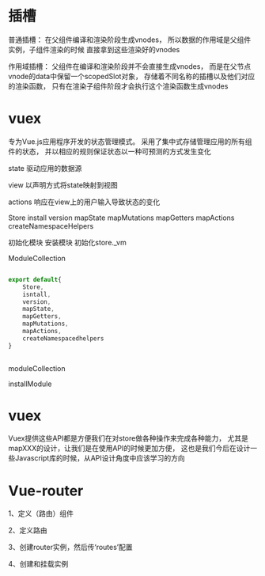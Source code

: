 




# 插槽


普通插槽：
在父组件编译和渲染阶段生成vnodes，
所以数据的作用域是父组件实例，子组件渲染的时候
直接拿到这些渲染好的vnodes

作用域插槽：
父组件在编译和渲染阶段并不会直接生成vnodes，
而是在父节点vnode的data中保留一个scopedSlot对象，
存储着不同名称的插槽以及他们对应的渲染函数，
只有在渲染子组件阶段才会执行这个渲染函数生成vnodes



# vuex

专为Vue.js应用程序开发的状态管理模式。
采用了集中式存储管理应用的所有组件的状态，
并以相应的规则保证状态以一种可预测的方式发生变化

state
驱动应用的数据源

view
以声明方式将state映射到视图

actions
响应在view上的用户输入导致状态的变化


Store
install
version
mapState
mapMutations
mapGetters
mapActions
createNamespaceHelpers



初始化模块
安装模块
初始化store._vm


ModuleCollection






```js

export default{
    Store,
    isntall,
    version,
    mapState,
    mapGetters,
    mapMutations,
    mapActions,
    createNamespacedhelpers
}
 

```
 
moduleCollection

installModule







# vuex

Vuex提供这些API都是方便我们在对store做各种操作来完成各种能力，
尤其是mapXXX的设计，让我们是在使用API的时候更加方便，
这也是我们今后在设计一些Javascript库的时候，从API设计角度中应该学习的方向




# Vue-router


1、定义（路由）组件 

2、定义路由

3、创建router实例，然后传‘routes’配置

4、创建和挂载实例


